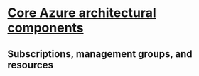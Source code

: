 # [Core Azure architectural components](https://docs.microsoft.com/en-us/learn/modules/azure-architecture-fundamentals/)

## Subscriptions, management groups, and resources
